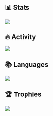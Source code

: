 ## 📊 Stats
![](https://github-readme-stats.vercel.app/api?username=mezdelex&theme=gruvbox&hide_border=false&include_all_commits=true&count_private=true&show=reviews,discussions_started,discussions_answered,prs_merged,prs_merged_percentage)<br/>
## 🔥 Activity
![](https://github-readme-streak-stats.herokuapp.com/?user=mezdelex&theme=gruvbox&hide_border=false)<br/>
## 📚 Languages
![](https://github-readme-stats.vercel.app/api/top-langs/?username=mezdelex&theme=gruvbox&hide_border=false&include_all_commits=true&count_private=true&layout=compact&langs_count=20)
## 🏆 Trophies
![](https://github-profile-trophy.vercel.app/?username=mezdelex&theme=gruvbox&no-frame=false&bg=282828&margin-w=4)
